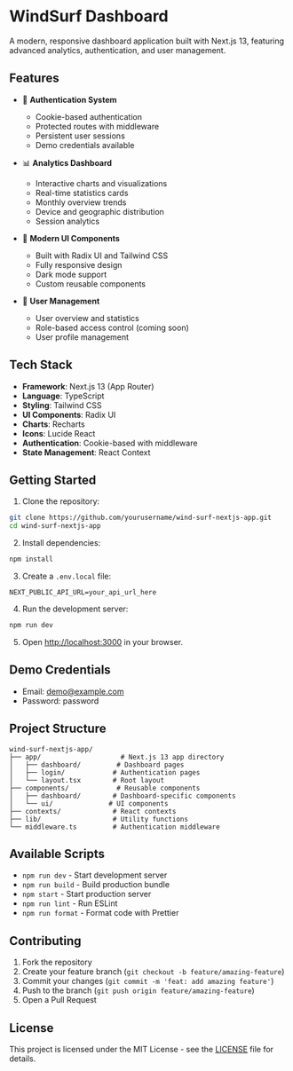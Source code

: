 # WindSurf Dashboard

A modern, responsive dashboard application built with Next.js 13, featuring advanced analytics, authentication, and user management.

## Features

- 🔐 **Authentication System**
  - Cookie-based authentication
  - Protected routes with middleware
  - Persistent user sessions
  - Demo credentials available

- 📊 **Analytics Dashboard**
  - Interactive charts and visualizations
  - Real-time statistics cards
  - Monthly overview trends
  - Device and geographic distribution
  - Session analytics

- 🎨 **Modern UI Components**
  - Built with Radix UI and Tailwind CSS
  - Fully responsive design
  - Dark mode support
  - Custom reusable components

- 👥 **User Management**
  - User overview and statistics
  - Role-based access control (coming soon)
  - User profile management

## Tech Stack

- **Framework**: Next.js 13 (App Router)
- **Language**: TypeScript
- **Styling**: Tailwind CSS
- **UI Components**: Radix UI
- **Charts**: Recharts
- **Icons**: Lucide React
- **Authentication**: Cookie-based with middleware
- **State Management**: React Context

## Getting Started

1. Clone the repository:
```bash
git clone https://github.com/yourusername/wind-surf-nextjs-app.git
cd wind-surf-nextjs-app
```

2. Install dependencies:
```bash
npm install
```

3. Create a `.env.local` file:
```
NEXT_PUBLIC_API_URL=your_api_url_here
```

4. Run the development server:
```bash
npm run dev
```

5. Open [http://localhost:3000](http://localhost:3000) in your browser.

## Demo Credentials

- Email: demo@example.com
- Password: password

## Project Structure

```
wind-surf-nextjs-app/
├── app/                    # Next.js 13 app directory
│   ├── dashboard/         # Dashboard pages
│   ├── login/            # Authentication pages
│   └── layout.tsx        # Root layout
├── components/            # Reusable components
│   ├── dashboard/        # Dashboard-specific components
│   └── ui/              # UI components
├── contexts/             # React contexts
├── lib/                  # Utility functions
└── middleware.ts         # Authentication middleware
```

## Available Scripts

- `npm run dev` - Start development server
- `npm run build` - Build production bundle
- `npm start` - Start production server
- `npm run lint` - Run ESLint
- `npm run format` - Format code with Prettier

## Contributing

1. Fork the repository
2. Create your feature branch (`git checkout -b feature/amazing-feature`)
3. Commit your changes (`git commit -m 'feat: add amazing feature'`)
4. Push to the branch (`git push origin feature/amazing-feature`)
5. Open a Pull Request

## License

This project is licensed under the MIT License - see the [LICENSE](LICENSE) file for details.
